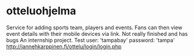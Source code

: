 # otteluohjelma
Service for adding sports team, players and events. Fans can then view event details with their mobile devices via link. Not really finished and has bugs 
An internship project.
Test user: 'tampabay' password: 'tampa'
http://jannehkarppinen.fi/ottelu/login/login.php


